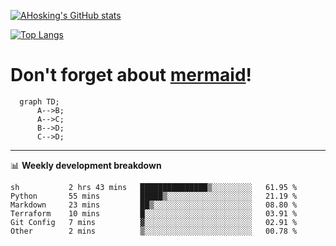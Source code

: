 [![AHosking's GitHub stats](https://github-readme-stats.vercel.app/api?username=ahosking&count_private=true&show_icons=true&theme=onedark&hide_rank=true&include_all_commits=true)](https://github.com/ahosking)

[![Top Langs](https://github-readme-stats.vercel.app/api/top-langs/?username=ahosking&layout=compact&theme=onedark)](https://github.com/ahosking)


# Don't forget about [mermaid](https://github.blog/2022-02-14-include-diagrams-markdown-files-mermaid/)!

```mermaid
  graph TD;
      A-->B;
      A-->C;
      B-->D;
      C-->D;
```
-------

📊 **Weekly development breakdown**

<!--START_SECTION:waka-->

```text
sh           2 hrs 43 mins   ███████████████▒░░░░░░░░░   61.95 %
Python       55 mins         █████▒░░░░░░░░░░░░░░░░░░░   21.19 %
Markdown     23 mins         ██▒░░░░░░░░░░░░░░░░░░░░░░   08.80 %
Terraform    10 mins         █░░░░░░░░░░░░░░░░░░░░░░░░   03.91 %
Git Config   7 mins          ▓░░░░░░░░░░░░░░░░░░░░░░░░   02.91 %
Other        2 mins          ▒░░░░░░░░░░░░░░░░░░░░░░░░   00.78 %
```

<!--END_SECTION:waka-->
